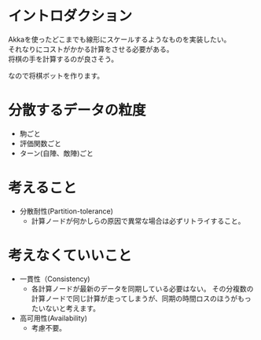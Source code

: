 # イントロダクション

Akkaを使ったどこまでも線形にスケールするようなものを実装したい。  
それなりにコストがかかる計算をさせる必要がある。  
将棋の手を計算するのが良さそう。  

なので将棋ボットを作ります。

# 分散するデータの粒度

* 駒ごと
* 評価関数ごと
* ターン(自陣、敵陣)ごと


# 考えること

* 分散耐性(Partition-tolerance)
	* 計算ノードが何かしらの原因で異常な場合は必ずリトライすること。


# 考えなくていいこと

* 一貫性（Consistency)
	* 各計算ノードが最新のデータを同期している必要はない。
	その分複数の計算ノードで同じ計算が走ってしまうが、同期の時間ロスのほうがもったいないと考えます。
* 高可用性(Availability)
	* 考慮不要。
	

	
	